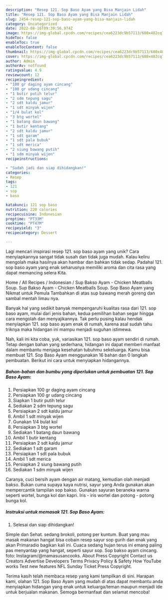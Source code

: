 ```yaml
---
description: "Resep 121. Sop Baso Ayam yang Bisa Manjain Lidah"
title: "Resep 121. Sop Baso Ayam yang Bisa Manjain Lidah"
slug: 2454-resep-121-sop-baso-ayam-yang-bisa-manjain-lidah
category: Uncategorized
date: 2022-08-16T09:39:56.974Z
image: https://img-global.cpcdn.com/recipes/cea6223dc9b57113/680x482cq70/121-sop-baso-ayam-foto-resep-utama.jpg
hideToc: false
enableToc: true
enableTocContent: false
thumbnail: https://img-global.cpcdn.com/recipes/cea6223dc9b57113/680x482cq70/121-sop-baso-ayam-foto-resep-utama.jpg
cover: https://img-global.cpcdn.com/recipes/cea6223dc9b57113/680x482cq70/121-sop-baso-ayam-foto-resep-utama.jpg
author: Admin
authorAv: notfound
ratingvalue: 4.9
reviewcount: 12
recipeingredient:
- "100 gr daging ayam cincang"
- "100 gr udang cincang"
- "1 butir putih telur"
- "2 sdm tepung sagu"
- "2 sdt kaldu jamur"
- "1 sdt minyak wijen"
- "1/4 bulat kol"
- "3 btg wortel"
- "1 batang daun bawang"
- "1 butir kentang"
- "2 sdt kaldu jamur"
- "1 sdt garam"
- "1 sdt pala bubuk"
- "1 sdt merica"
- "2 siung bawang putih"
- "1 sdm minyak wijen"
recipeinstructions:

- "Sudah jadi dan siap dihidangkan!"
categories:
- Resep
tags:
- 121
- sop
- baso

katakunci: 121 sop baso 
nutrition: 220 calories
recipecuisine: Indonesian
preptime: "PT33M"
cooktime: "PT47M"
recipeyield: "3"
recipecategory: Dessert

---
```





Lagi mencari inspirasi resep 121. sop baso ayam yang unik? Cara menyiapkannya sangat tidak susah dan tidak juga mudah. Kalau keliru mengolah maka hasilnya akan hambar dan bahkan tidak sedap. Padahal 121. sop baso ayam yang enak seharusnya memiliki aroma dan cita rasa yang dapat memancing selera Kita.





Home / All Recipes / Indonesian / Sup Bakso Ayam - Chicken Meatballs Soup. Sup Bakso Ayam - Chicken Meatballs Soup. Sop Baso Ayam yang Nikmat untuk Pemula Tambahkan di atas sup bawang merah goreng dan sambal mentah limau nya.

Banyak hal yang sedikit banyak mempengaruhi kualitas rasa dari 121. sop baso ayam, mulai dari jenis bahan, kedua pemilihan bahan segar hingga cara mengolah dan menyajikannya. Tak perlu pusing kalau hendak menyiapkan 121. sop baso ayam enak di rumah, karena asal sudah tahu triknya maka hidangan ini mampu menjadi suguhan istimewa.






Nah, kali ini kita coba, yuk, variasikan 121. sop baso ayam sendiri di rumah. Tetap dengan bahan yang sederhana, hidangan ini dapat memberi manfaat dalam membantu menjaga kesehatan tubuhmu sekeluarga. Kamu bisa membuat 121. Sop Baso Ayam menggunakan 16 bahan dan 0 langkah pembuatan. Berikut ini cara untuk menyiapkan hidangannya.

<!--inarticleads1-->

##### Bahan-bahan dan bumbu yang diperlukan untuk pembuatan 121. Sop Baso Ayam:

1. Persiapkan 100 gr daging ayam cincang
1. Persiapkan 100 gr udang cincang
1. Siapkan 1 butir putih telur
1. Sediakan 2 sdm tepung sagu
1. Persiapkan 2 sdt kaldu jamur
1. Ambil 1 sdt minyak wijen
1. Gunakan 1/4 bulat kol
1. Persiapkan 3 btg wortel
1. Sediakan 1 batang daun bawang
1. Ambil 1 butir kentang
1. Persiapkan 2 sdt kaldu jamur
1. Sediakan 1 sdt garam
1. Persiapkan 1 sdt pala bubuk
1. Ambil 1 sdt merica
1. Persiapkan 2 siung bawang putih
1. Sediakan 1 sdm minyak wijen


Caranya, cuci bersih ayam dengan air matang, kemudian olah menjadi bakso. Bukan cuma supaya kaya nutrisi, sayur yang Anda gunakan akan mempercantik tampilan sop bakso. Gunakan sayuran beraneka warna seperti wortel, bunga kol dan kapri. Iris - iris wortel dan potong - potong bunga kol. 

<!--inarticleads2-->

##### Instruksi untuk memasak 121. Sop Baso Ayam:


1. Selesai dan siap dihidangkan!

Simple dan Sehat. sedang brokoli, potong per kuntum. Buat yang mau masak makanan hangat bisa cobain resep sayur sop gurih dan enak yang akan Primaradio bagikan kali ini. Cuaca sedang hujan terus ini emang paling pas menyantap yang hangat, seperti sayur sop. Sop bakso ayam cincang. foto: Instagram/@mamasusancooks. About Press Copyright Contact us Creators Advertise Developers Terms Privacy Policy &amp; Safety How YouTube works Test new features NFL Sunday Ticket Press Copyright. 

Terima kasih telah membaca resep yang kami tampilkan di sini. Harapan kami, olahan 121. Sop Baso Ayam yang mudah di atas dapat membantu anda menyiapkan hidangan yang enak untuk keluarga/teman maupun menjadi ide untuk berjualan makanan. Semoga bermanfaat dan selamat mencoba!
